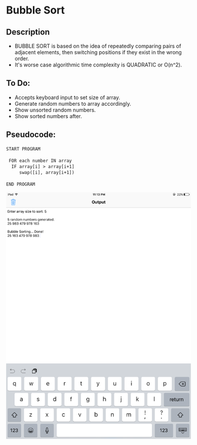 Bubble Sort
=======================

## Description

 - BUBBLE SORT is based on the idea of repeatedly comparing pairs of adjacent elements, then switching positions if they exist in the wrong order.
 - It's worse case algorithmic time complexity is QUADRATIC or O(n^2).

## To Do:

- Accepts keyboard input to set size of array.
- Generate random numbers to array accordingly.
- Show unsorted random numbers.
- Show sorted numbers after.

## Pseudocode:

    START PROGRAM
    
     FOR each number IN array
      IF array[i] > array[i+1]
         swap([i], array[i+1])
    
    END PROGRAM 

![alt tag](https://github.com/lvcc-dsa/Students/blob/master/ACT/Diverson-Christian/bubble-sort/image.png)
